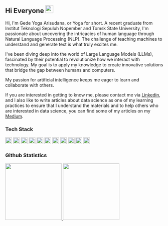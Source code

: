 ## Hi Everyone <img src="https://media.giphy.com/media/hvRJCLFzcasrR4ia7z/giphy.gif" width="25px" height="25px"></a>

Hi, I'm Gede Yoga Arisudana, or Yoga for short. A recent graduate from Institut Teknologi Sepuluh Nopember and Tomsk State University, I'm passionate about uncovering the intricacies of human language through Natural Language Processing (NLP). The challenge of teaching machines to understand and generate text is what truly excites me.

I've been diving deep into the world of Large Language Models (LLMs), fascinated by their potential to revolutionize how we interact with technology. My goal is to apply my knowledge to create innovative solutions that bridge the gap between humans and computers.

My passion for artificial intelligence keeps me eager to learn and collaborate with others.

If you are interested in getting to know me, please contact me via [Linkedin](https://www.linkedin.com/in/gede-yoga-arisudana-81a52a1bb/), and I also like to write articles about data science as one of my learning practices to ensure that I understand the materials and to help others who are interested in data science, you can find some of my articles on my [Medium](https://medium.com/@yogarsdna). 

### Tech Stack
<a href="https://www.python.org/" title="Python"><img src="https://github.com/get-icon/geticon/raw/master/icons/python.svg" alt="Python" width="21px" height="21px"></a>
<a href="https://jupyter.org/" title="Jupyter Notebook"><img src="https://github.com/get-icon/geticon/raw/master/icons/jupyter.svg" alt="Jupyter Notebook" width="21px" height="21px"></a>
<a href="https://www.tensorflow.org/resources/learn-ml?gclid=Cj0KCQjw3v6SBhCsARIsACyrRAkSwDHZ5dSLFZRWow85bpu2mPy-aTkv3oXS7ZbaHge1jjZ_78Puo0QaArrXEALw_wcB" title="TensorFlow"><img src="https://github.com/valohai/ml-logos/blob/master/tensorflow-tf.svg" alt="TensorFlow" width="21px" height="21px"></a>
<a href="https://keras.io/" title="Keras"><img src="https://github.com/valohai/ml-logos/blob/master/keras.svg" alt="Keras" width="21px" height="21px"></a>
<a href="https://numpy.org/" title="NumPy"><img src="https://github.com/get-icon/geticon/raw/master/icons/numpy-icon.svg" alt="NumPy" width="21px" height="21px"></a>
<a href="https://pandas.pydata.org/" title="pandas"><img src="https://github.com/get-icon/geticon/raw/master/icons/pandas-icon.svg" alt="pandas" width="21px" height="21px"></a>
<a href="https://matplotlib.org/" title="matplotlib"><img src="https://github.com/gilbarbara/logos/blob/main/logos/matplotlib-icon.svg" alt="matplotlib" width="21px" height="21px"></a>
<a href="https://plotly.com/" title="Plotly"><img src="https://www.vectorlogo.zone/logos/plot_ly/plot_ly-icon.svg" alt="Plotly" width="21px" height="21px"></a>
<a href="https://scikit-learn.org/stable/" title="scikit-learn"><img src="https://github.com/valohai/ml-logos/blob/master/scikit-learn.svg" alt="scikit-learn" width="21px" height="21px"></a>
<a href="https://www.postgresql.org/" title="PostgreSQL"><img src="https://github.com/get-icon/geticon/raw/master/icons/postgresql.svg" alt="PostgreSQL" width="21px" height="21px"></a>
<a href="https://dev.mysql.com/" title="MySQL"><img src="https://github.com/get-icon/geticon/raw/master/icons/mysql.svg" alt="MySQL" width="21px" height="21px"></a>

### Github Statistics
<p align="left">
<a href="https://github.com/yogarsdna">
  <img height="180em" src="https://github-readme-stats-eight-theta.vercel.app/api?username=yogarsdna&show_icons=true&theme=algolia&include_all_commits=true&count_private=true"/>
  <img height="180em" src="https://github-readme-stats-eight-theta.vercel.app/api/top-langs/?username=yogarsdna&layout=compact&langs_count=8&theme=algolia"/>
</a>
</p>
